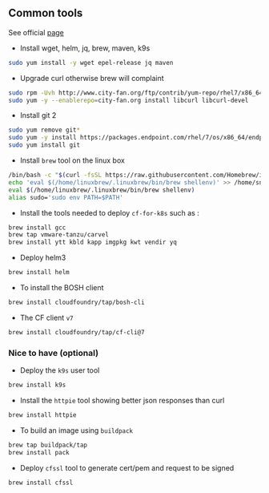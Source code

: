 ## Common tools

See official [page](https://github.com/cloudfoundry/cf-for-k8s/blob/develop/docs/getting-started-tutorial.md#tooling)

- Install wget, helm, jq, brew, maven, k9s
```bash
sudo yum install -y wget epel-release jq maven
```
- Upgrade curl otherwise brew will complaint
```bash
sudo rpm -Uvh http://www.city-fan.org/ftp/contrib/yum-repo/rhel7/x86_64/city-fan.org-release-2-1.rhel7.noarch.rpm
sudo yum -y --enablerepo=city-fan.org install libcurl libcurl-devel
```  
- Install git 2
```bash
sudo yum remove git*
sudo yum -y install https://packages.endpoint.com/rhel/7/os/x86_64/endpoint-repo-1.7-1.x86_64.rpm
sudo yum install git
```  
- Install `brew` tool on the linux box
```bash
/bin/bash -c "$(curl -fsSL https://raw.githubusercontent.com/Homebrew/install/master/install.sh)"
echo 'eval $(/home/linuxbrew/.linuxbrew/bin/brew shellenv)' >> /home/snowdrop/.bash_profile
eval $(/home/linuxbrew/.linuxbrew/bin/brew shellenv)
alias sudo='sudo env PATH=$PATH'
```

- Install the tools needed to deploy `cf-for-k8s` such as :
```bash
brew install gcc 
brew tap vmware-tanzu/carvel
brew install ytt kbld kapp imgpkg kwt vendir yq
```

- Deploy helm3
```bash
brew install helm
```

- To install the BOSH client 
```bash
brew install cloudfoundry/tap/bosh-cli
```  

- The CF client `v7`
```bash
brew install cloudfoundry/tap/cf-cli@7
```

### Nice to have (optional)

- Deploy the `k9s` user tool
```bash
brew install k9s
```

- Install the `httpie` tool showing better json responses than curl
```bash
brew install httpie
```
- To build an image using `buildpack`
```bash
brew tap buildpack/tap
brew install pack
```
- Deploy `cfssl` tool to generate cert/pem and request to be signed
```bash
brew install cfssl
```